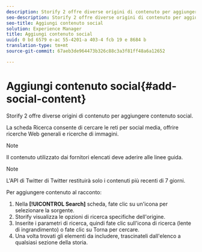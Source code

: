 ```yaml
---
description: Storify 2 offre diverse origini di contenuto per aggiungere contenuto social.
seo-description: Storify 2 offre diverse origini di contenuto per aggiungere contenuto social.
seo-title: Aggiungi contenuto social
solution: Experience Manager
title: Aggiungi contenuto social
uuid: 0 bd 6579 e-ac 55-4201-a 403-4 fcb 19 e 8684 b
translation-type: tm+mt
source-git-commit: 67aeb3de964473b326c88c3a3f81ff48a6a12652

---
```



# Aggiungi contenuto social{#add-social-content}

Storify 2 offre diverse origini di contenuto per aggiungere contenuto social.

La scheda Ricerca consente di cercare le reti per social media, offrire ricerche Web generali e ricerche di immagini.

>[!NOTE]
>
>Il contenuto utilizzato dai fornitori elencati deve aderire alle linee guida.

>[!NOTE]
>
>L&#39;API di Twitter di Twitter restituirà solo i contenuti più recenti di 7 giorni.

Per aggiungere contenuto al racconto:

1. Nella **[!UICONTROL Search]** scheda, fate clic su un&#39;icona per selezionare la sorgente.
1. Storify visualizza le opzioni di ricerca specifiche dell&#39;origine.
1. Inserite i parametri di ricerca, quindi fate clic sull&#39;icona di ricerca (lente di ingrandimento) o fate clic su Torna per cercare.
1. Una volta trovati gli elementi da includere, trascinateli dall&#39;elenco a qualsiasi sezione della storia.
